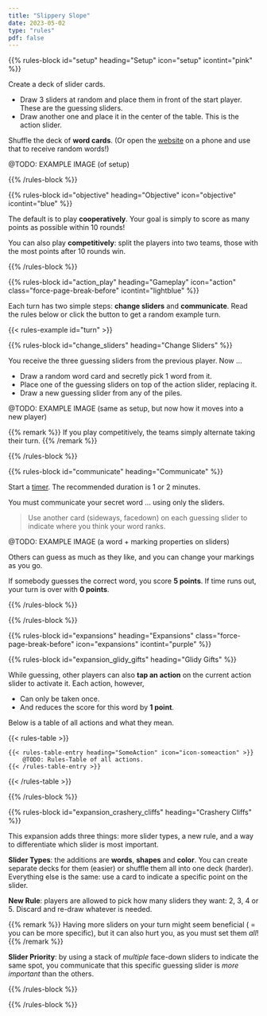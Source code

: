 ```yaml
---
title: "Slippery Slope"
date: 2023-05-02
type: "rules"
pdf: false
---
```


{{% rules-block id="setup" heading="Setup" icon="setup" icontint="pink" %}}

Create a deck of slider cards.

* Draw 3 sliders at random and place them in front of the start player. These are the guessing sliders.
* Draw another one and place it in the center of the table. This is the action slider.

Shuffle the deck of **word cards**. (Or open the [website](/slippery-slope) on a phone and use that to receive random words!)

@TODO: EXAMPLE IMAGE (of setup)

{{% /rules-block %}}

{{% rules-block id="objective" heading="Objective" icon="objective" icontint="blue" %}}

The default is to play **cooperatively**. Your goal is simply to score as many points as possible within 10 rounds!

You can also play **competitively**: split the players into two teams, those with the most points after 10 rounds win.

{{% /rules-block %}}

{{% rules-block id="action_play" heading="Gameplay" icon="action" class="force-page-break-before" icontint="lightblue" %}}

Each turn has two simple steps: **change sliders** and **communicate**. Read the rules below or click the button to get a random example turn.

{{< rules-example id="turn" >}}

{{% rules-block id="change_sliders" heading="Change Sliders" %}}

You receive the three guessing sliders from the previous player. Now ...

* Draw a random word card and secretly pick 1 word from it.
* Place one of the guessing sliders on top of the action slider, replacing it.
* Draw a new guessing slider from any of the piles.

@TODO: EXAMPLE IMAGE (same as setup, but now how it moves into a new player)

{{% remark %}}
If you play competitively, the teams simply alternate taking their turn.
{{% /remark %}}

{{% /rules-block %}}

{{% rules-block id="communicate" heading="Communicate" %}}

Start a [timer](https://pandaqi.com/tools/timer). The recommended duration is 1 or 2 minutes.

You must communicate your secret word ... using only the sliders. 

> Use another card (sideways, facedown) on each guessing slider to indicate where you think your word ranks.

@TODO: EXAMPLE IMAGE (a word + marking properties on sliders)

Others can guess as much as they like, and you can change your markings as you go. 

If somebody guesses the correct word, you score **5 points**. If time runs out, your turn is over with **0 points**.

{{% /rules-block %}}

{{% /rules-block %}}

{{% rules-block id="expansions" heading="Expansions" class="force-page-break-before" icon="expansions" icontint="purple" %}}

{{% rules-block id="expansion_glidy_gifts" heading="Glidy Gifts" %}}

While guessing, other players can also **tap an action** on the current action slider to activate it. Each action, however,

* Can only be taken once.
* And reduces the score for this word by **1 point**.

Below is a table of all actions and what they mean.

{{< rules-table >}}
<!-- -->
    {{< rules-table-entry heading="SomeAction" icon="icon-someaction" >}}
        @TODO: Rules-Table of all actions.
    {{< /rules-table-entry >}}
<!-- -->
{{< /rules-table >}}

{{% /rules-block %}}

{{% rules-block id="expansion_crashery_cliffs" heading="Crashery Cliffs" %}}

This expansion adds three things: more slider types, a new rule, and a way to differentiate which slider is most important.

**Slider Types**: the additions are **words**, **shapes** and **color**. You can create separate decks for them (easier) or shuffle them all into one deck (harder). Everything else is the same: use a card to indicate a specific point on the slider.

**New Rule**: players are allowed to pick how many sliders they want: 2, 3, 4 or 5. Discard and re-draw whatever is needed.

{{% remark %}}
Having more sliders on your turn might seem beneficial ( = you can be more specific), but it can also hurt you, as you must set them _all_!
{{% /remark %}}

**Slider Priority**: by using a stack of _multiple_ face-down sliders to indicate the same spot, you communicate that this specific guessing slider is _more important_ than the others.

{{% /rules-block %}}

{{% /rules-block %}}
